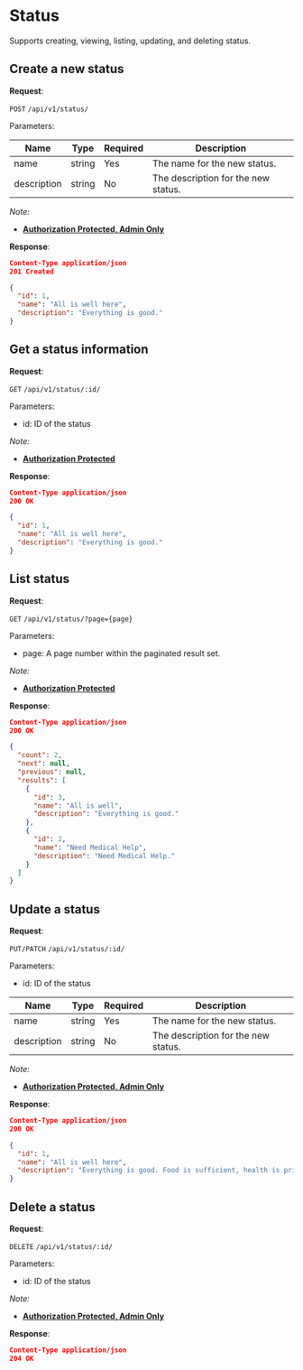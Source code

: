 # Status
Supports creating, viewing, listing, updating, and deleting status.

## Create a new status

**Request**:

`POST` `/api/v1/status/`

Parameters:

Name          | Type   | Required | Description
--------------|--------|----------|------------
name          | string | Yes      | The name for the new status.
description   | string | No       | The description for the new status.

*Note:*

- **[Authorization Protected, Admin Only](authentication.md)**

**Response**:

```json
Content-Type application/json
201 Created

{
  "id": 1,
  "name": "All is well here",
  "description": "Everything is good."
}
```


## Get a status information

**Request**:

`GET` `/api/v1/status/:id/`

Parameters:
- id: ID of the status

*Note:*

- **[Authorization Protected](authentication.md)**

**Response**:

```json
Content-Type application/json
200 OK

{
  "id": 1,
  "name": "All is well here",
  "description": "Everything is good."
}
```


## List status

**Request**:

`GET` `/api/v1/status/?page={page}`

Parameters:
- page: A page number within the paginated result set.

*Note:*

- **[Authorization Protected](authentication.md)**

**Response**:

```json
Content-Type application/json
200 OK

{
  "count": 2,
  "next": null,
  "previous": null,
  "results": [
    {
      "id": 3,
      "name": "All is well",
      "description": "Everything is good."
    },
    {
      "id": 2,
      "name": "Need Medical Help",
      "description": "Need Medical Help."
    }
  ]
}
```


## Update a status

**Request**:

`PUT/PATCH` `/api/v1/status/:id/`

Parameters:
- id: ID of the status

Name          | Type   | Required | Description
--------------|--------|----------|------------
name          | string | Yes      | The name for the new status.
description   | string | No       | The description for the new status.

*Note:*

- **[Authorization Protected, Admin Only](authentication.md)**

**Response**:

```json
Content-Type application/json
200 OK

{
  "id": 1,
  "name": "All is well here",
  "description": "Everything is good. Food is sufficient, health is prime, financially stable."
}
```


## Delete a status

**Request**:

`DELETE` `/api/v1/status/:id/`

Parameters:
- id: ID of the status

*Note:*

- **[Authorization Protected, Admin Only](authentication.md)**

**Response**:

```json
Content-Type application/json
204 OK
```
